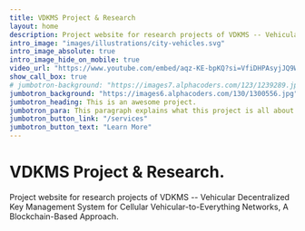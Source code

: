 ```yaml
---
title: VDKMS Project & Research
layout: home
description: Project website for research projects of VDKMS -- Vehicular Decentralized Key Management System for Cellular Vehicular-to-Everything Networks, A Blockchain-Based Approach.
intro_image: "images/illustrations/city-vehicles.svg"
intro_image_absolute: true
intro_image_hide_on_mobile: true
video_url: "https://www.youtube.com/embed/aqz-KE-bpKQ?si=VfiDHPAsyjJQ9Woz"
show_call_box: true
# jumbotron-background: "https://images7.alphacoders.com/123/1239289.jpg"
jumbotron_background: "https://images6.alphacoders.com/130/1300556.jpg"
jumbotron_heading: This is an awesome project.
jumbotron_para: This paragraph explains what this project is all about.
jumbotron_button_link: "/services"
jumbotron_button_text: "Learn More"
---
```


# VDKMS Project & Research.

Project website for research projects of VDKMS -- Vehicular Decentralized Key Management System for Cellular Vehicular-to-Everything Networks, A Blockchain-Based Approach.